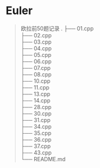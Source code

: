 # Euler
> 欧拉前50题记录
.
├── 01.cpp                                                                                                                        
├── 02.cpp                                                                                                                                                                                                                                                
├── 03.cpp                                                                                                                        
├── 04.cpp                                                                                                                        
├── 05.cpp                                                                                                                        
├── 06.cpp                                                                                                                        
├── 07.cpp                                                                                                                        
├── 08.cpp                                                                                                                        
├── 10.cpp                                                                                                                        
├── 11.cpp                                                                                                                        
├── 13.cpp                                                                                                                        
├── 14.cpp                                                                                                                        
├── 28.cpp                                                                                                                        
├── 30.cpp                                                                                                                        
├── 31.cpp                                                                                                                        
├── 34.cpp                                                                                                                        
├── 35.cpp                                                                                                                        
├── 36.cpp                                                                                                                        
├── 37.cpp                                                                                                                        
├── 43.cpp                                                                                                                        
└── README.md
